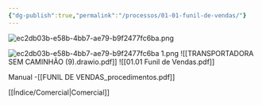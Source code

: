 ```yaml
---
{"dg-publish":true,"permalink":"/processos/01-01-funil-de-vendas/"}
---
```


![ec2db03b-e58b-4bb7-ae79-b9f2477fc6ba.png](/img/user/ec2db03b-e58b-4bb7-ae79-b9f2477fc6ba.png)

![ec2db03b-e58b-4bb7-ae79-b9f2477fc6ba 1.png](/img/user/ec2db03b-e58b-4bb7-ae79-b9f2477fc6ba%201.png)
![[TRANSPORTADORA SEM CAMINHÃO (9).drawio.pdf]]
![[01.01 Funil de Vendas.pdf]]

Manual -[[FUNIL DE VENDAS_procedimentos.pdf]]










[[Índice/Comercial\|Comercial]]